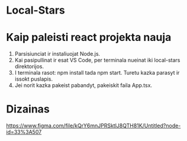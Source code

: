 # Local-Stars

# Kaip paleisti react projekta nauja

1. Parsisiunciat ir instaliuojat Node.js.
2. Kai pasipullinat ir esat VS Code, per terminala nueinat iki local-stars direktorijos.
3. I terminala rasot: npm install tada npm start. Turetu kazka parasyt ir issokt puslapis.
4. Jei norit kazka pakeist pabandyt, pakeiskit faila App.tsx.

# Dizainas
https://www.figma.com/file/kQrY6mnJPRSktlJ8QTH81K/Untitled?node-id=33%3A507
